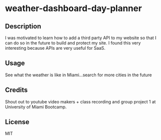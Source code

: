 # weather-dashboard-day-planner

## Description

I was motivated to learn how to add a third party API to my website so that I can do so in the future to build and protect my site. I found this very interesting because APIs are very useful for SaaS. 

## Usage

See what the weather is like in Miami...search for more cities in the future

## Credits

Shout out to youtube video makers + class recording and group project 1 at University of Miami Bootcamp.

## License

MIT